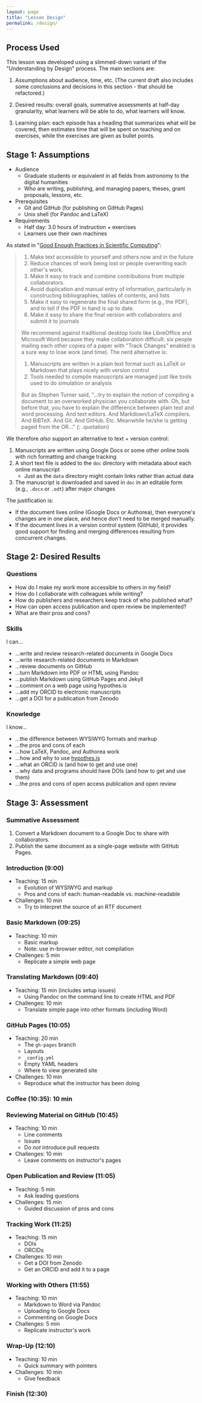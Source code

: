 ```yaml
---
layout: page
title: "Lesson Design"
permalink: /design/
---
```


## Process Used

This lesson was developed using a slimmed-down variant of the "Understanding by Design" process.
The main sections are:

1.  Assumptions about audience, time, etc.
    (The current draft also includes some conclusions and decisions in this 
    section - that should be refactored.)

2.  Desired results:
    overall goals, summative assessments at half-day granularity, what learners 
    will be able to do, what learners will know.

3.  Learning plan:
    each episode has a heading that summarizes what will be covered,
    then estimates time that will be spent on teaching and on exercises,
    while the exercises are given as bullet points.

## Stage 1: Assumptions

*   Audience
    *   Graduate students or equivalent in all fields from astronomy to the digital humanities
    *   Who are writing, publishing, and managing papers, theses, grant proposals, lessons, etc.
*   Prerequisites
    *   Git and GitHub (for publishing on GitHub Pages)
    *   Unix shell (for Pandoc and LaTeX)
*   Requirements
    *   Half day: 3.0 hours of instruction + exercises
    *   Learners use their own machines

As stated in "[Good Enough Practices in Scientific Computing][good-enough]":

> 1.  Make text accessible to yourself and others now and in the future
> 2.  Reduce chances of work being lost or people overwriting each other's work.
> 3.  Make it easy to track and combine contributions from multiple collaborators.
> 4.  Avoid duplication and manual entry of information,
>     particularly in constructing bibliographies, tables of contents, and lists
> 5.  Make it easy to regenerate the final shared form (e.g., the PDF),
>     and to tell if the PDF in hand is up to date.
> 6.  Make it easy to share the final version with collaborators and submit it to journals
> 
> We recommend against traditional desktop tools like LibreOffice and Microsoft Word
> because they make collaboration difficult:
> six people mailing each other copies of a paper with "Track Changes" enabled
> is a sure way to lose work (and time).
> The nerd alternative is:
> 
> 1.  Manuscripts are written in a plain text format such as LaTeX or Markdown that plays nicely with version control
> 2.  Tools needed to compile manuscripts are managed just like tools used to do simulation or analysis
> 
> But as Stephen Turner said, 
> "...try to explain the notion of compiling a document to an overworked physician you collaborate with.
> Oh, but before that, you have to explain the difference between plain text and word processing.
> And text editors.
> And Markdown/LaTeX compilers.
> And BiBTeX.
> And Git.
> And GitHub. Etc.
> Meanwhile he/she is getting paged from the OR..."
{: .quotation}

We therefore *also* support an alternative to text + version control:

1.  Manuscripts are written using Google Docs or some other online tools with rich formatting and change tracking
2.  A short text file is added to the `doc` directory with metadata about each online manuscript
    *   Just as the `data` directory might contain links rather than actual data
3.  The manuscript is downloaded and saved in `doc` in an editable form (e.g., `.docx` or `.odt`) after major changes

The justification is:

*   If the document lives online (Google Docs or Authorea),
    then everyone's changes are in one place,
    and hence don't need to be merged manually.
*   If the document lives in a version control system (GitHub),
    it provides good support for finding and merging differences resulting from concurrent changes.

## Stage 2: Desired Results

### Questions

*   How do I make my work more accessible to others in my field?
*   How do I collaborate with colleagues while writing?
*   How do publishers and researchers keep track of who published what?
*   How can open access publication and open review be implemented?
*   What are their pros and cons?

### Skills

I can...

*   ...write and review research-related documents in Google Docs
*   ...write research-related documents in Markdown
*   ...review documents on GitHub
*   ...turn Markdown into PDF or HTML using Pandoc
*   ...publish Markdown using GitHub Pages and Jekyll
*   ...comment on a web page using hypothes.is
*   ...add my ORCID to electronic manuscripts
*   ...get a DOI for a publication from Zenodo

### Knowledge

I know...

*   ...the difference between WYSIWYG formats and markup
*   ...the pros and cons of each
*   ...how LaTeX, Pandoc, and Authorea work
*   ...how and why to use [hypothes.is][hypothesis]
*   ...what an ORCID is (and how to get and use one)
*   ...why data and programs should have DOIs (and how to get and use them)
*   ...the pros and cons of open access publication and open review

## Stage 3: Assessment

### Summative Assessment

1.  Convert a Markdown document to a Google Doc to share with collaborators.
2.  Publish the same document as a single-page website with GitHub Pages.

### Introduction (9:00)

*   Teaching: 15 min
    *   Evolution of WYSIWYG and markup
    *   Pros and cons of each: human-readable vs. machine-readable
*   Challenges: 10 min
    *   Try to interpret the source of an RTF document

### Basic Markdown (09:25)

*   Teaching: 10 min
    *   Basic markup
    *   Note: use in-browser editor, not compilation
*   Challenges: 5 min
    *   Replicate a simple web page

### Translating Markdown (09:40)

*   Teaching: 15 min (includes setup issues)
    *   Using Pandoc on the command line to create HTML and PDF
*   Challenges: 10 min
    *   Translate simple page into other formats (including Word)

### GitHub Pages (10:05)

*   Teaching: 20 min
    *   The `gh-pages` branch
    *   Layouts
    *   `_config.yml`
    *   Empty YAML headers
    *   Where to view generated site
*   Challenges: 10 min
    *   Reproduce what the instructor has been doing

### Coffee (10:35): 10 min

### Reviewing Material on GitHub (10:45)

*   Teaching: 10 min
    *   Line comments
    *   Issues
    *   Do *not* introduce pull requests
*   Challenges: 10 min
    *   Leave comments on instructor's pages

### Open Publication and Review (11:05)

*   Teaching: 5 min
    *   Ask leading questions
*   Challenges: 15 min
    *   Guided discussion of pros and cons

### Tracking Work (11:25)

*   Teaching: 15 min
    *   DOIs
    *   ORCIDs
*   Challenges: 10 min
    *   Get a DOI from Zenodo
    *   Get an ORCID and add it to a page

### Working with Others (11:55)

*   Teaching: 10 min
    *   Markdown to Word via Pandoc
    *   Uploading to Google Docs
    *   Commenting on Google Docs
*   Challenges: 5 min
    *   Replicate instructor's work

### Wrap-Up (12:10)

*   Teaching: 10 min
    *   Quick summary with pointers
*   Challenges: 10 min
    *   Give feedback

### Finish (12:30)

[good-enough]: https://github.com/swcarpentry/good-enough-practices-in-scientific-computing
[hypothesis]: hypothes.is
